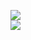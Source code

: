 [![](https://img.shields.io/badge/Made%20With-Github%20Spray-lightgrey.svg?style=for-the-badge&logo=github)](https://github.com/Annihil/github-spray#25080)  
[![](https://i.imgur.com/2DrTn0Z.gif)](https://github.com/Annihil/github-spray)